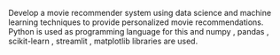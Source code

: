 Develop a movie recommender system using data science and machine learning techniques to provide personalized movie recommendations. Python is used as programming 
language for this and numpy , pandas , scikit-learn , streamlit , matplotlib libraries are used.

